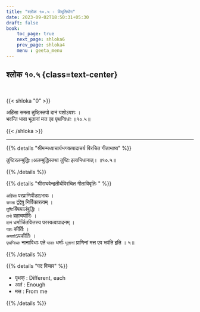```yaml
---
title: "श्लोक १०.५ - विभूतियोग"
date: 2023-09-02T18:50:31+05:30
draft: false
book:
    toc_page: true
    next_page: shloka6
    prev_page: shloka4
    menu : geeta_menu
---
```



## श्लोक १०.५ {class=text-center}

<br/>

{{< shloka  "0"  >}}

अहिंसा समता तुष्टिस्तपो दानं यशोऽयशः ।  
भवन्ति भावा भूतानां मत्त एव पृथग्विधाः ॥१०.५॥  

{{< /shloka >}}

---


{{% details "श्रीमन्मध्वाचार्यभगवत्पादाचर्य विरचित  गीताभाष्य" %}}

तुष्टिरलम्बुद्धिः।अलम्बुद्धिस्तथा तुष्टिः इत्यभिधानात्। 
॥१०.५॥

{{% /details %}}


{{% details "श्रीराघवेन्द्रतीर्थविरचित गीताविवृतिः " %}}

`अहिंसा` परप्राणिपीडाऽभावः ।   
`समता`  द्वंद्वेषु निर्विकारत्वम्‌ ।   
`तुष्टि`र्विषयालंबुद्धिः ।   
`तपो` ब्रहाचर्यादिः ।   
`दानं` धर्मार्जितवित्तस्य परस्वत्वापादनम्‌ ।   
`यशः` कीर्तिः ।   
`अयशो`ऽपकीर्तिः ।   
`पृथग्विधाः` नानाविधाः एते `भावाः` धर्माः `भूतानां` 
प्राणिनां मत्त एव भवंति इति । ५॥

{{% /details %}}


{{% details "पद विचार" %}}

- पृथक् : Different, each
- अलं : Enough
- मत्त : From me

{{% /details %}}
